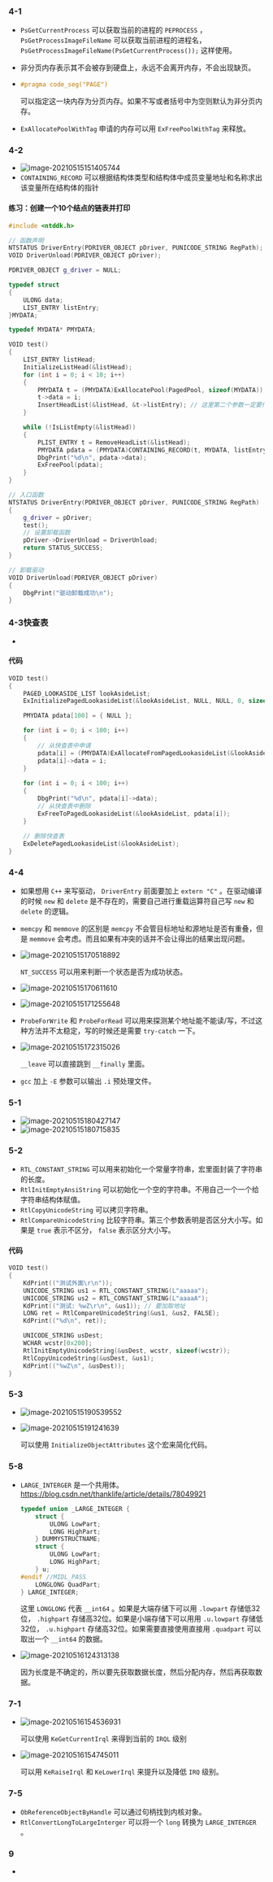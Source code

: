 ### 4-1

+ `PsGetCurrentProcess` 可以获取当前的进程的 `PEPROCESS` ，`PsGetProcessImageFileName` 可以获取当前进程的进程名， `PsGetProcessImageFileName(PsGetCurrentProcess());` 这样使用。

+ 非分页内存表示其不会被存到硬盘上，永远不会离开内存，不会出现缺页。

+ ```cpp
  #pragma code_seg("PAGE")
  ```

  可以指定这一块内存为分页内存。如果不写或者括号中为空则默认为非分页内存。

+ `ExAllocatePoolWithTag` 申请的内存可以用 `ExFreePoolWithTag` 来释放。

### 4-2

+ ![image-20210515151405744](C:\Users\雨初\AppData\Roaming\Typora\typora-user-images\image-20210515151405744.png)
+ `CONTAINING_RECORD` 可以根据结构体类型和结构体中成员变量地址和名称求出该变量所在结构体的指针

#### 练习：创建一个10个结点的链表并打印

```cpp
#include <ntddk.h>

// 函数声明
NTSTATUS DriverEntry(PDRIVER_OBJECT pDriver, PUNICODE_STRING RegPath);
VOID DriverUnload(PDRIVER_OBJECT pDriver);

PDRIVER_OBJECT g_driver = NULL;

typedef struct
{
	ULONG data;
	LIST_ENTRY listEntry;
}MYDATA;

typedef MYDATA* PMYDATA; 

VOID test()
{
	LIST_ENTRY listHead;
	InitializeListHead(&listHead);
	for (int i = 0; i < 10; i++)
	{
		PMYDATA t = (PMYDATA)ExAllocatePool(PagedPool, sizeof(MYDATA));
		t->data = i;
		InsertHeadList(&listHead, &t->listEntry); // 这里第二个参数一定要传listentry指针
	}

	while (!IsListEmpty(&listHead))
	{
		PLIST_ENTRY t = RemoveHeadList(&listHead);
		PMYDATA pdata = (PMYDATA)CONTAINING_RECORD(t, MYDATA, listEntry);
		DbgPrint("%d\n", pdata->data);
		ExFreePool(pdata);
	}
}

// 入口函数
NTSTATUS DriverEntry(PDRIVER_OBJECT pDriver, PUNICODE_STRING RegPath)
{
	g_driver = pDriver;
	test();
	// 设置卸载函数
	pDriver->DriverUnload = DriverUnload;
	return STATUS_SUCCESS;
}

// 卸载驱动
VOID DriverUnload(PDRIVER_OBJECT pDriver)
{
	DbgPrint("驱动卸载成功\n");
}
```

### 4-3快查表

+ 

#### 代码

```cpp
VOID test()
{
	PAGED_LOOKASIDE_LIST lookAsideList;
	ExInitializePagedLookasideList(&lookAsideList, NULL, NULL, 0, sizeof(MYDATA), 'abcd', 0);

	PMYDATA pdata[100] = { NULL };

	for (int i = 0; i < 100; i++)
	{
		// 从快查表中申请
		pdata[i] = (PMYDATA)ExAllocateFromPagedLookasideList(&lookAsideList);
		pdata[i]->data = i;
	}
	 
	for (int i = 0; i < 100; i++)
	{
		DbgPrint("%d\n", pdata[i]->data);
        // 从快查表中删除
		ExFreeToPagedLookasideList(&lookAsideList, pdata[i]);
	}
	
    // 删除快查表
	ExDeletePagedLookasideList(&lookAsideList);
}
```

### 4-4

+ 如果想用 `C++` 来写驱动， `DriverEntry` 前面要加上 `extern "C"` 。在驱动编译的时候 `new` 和 `delete` 是不存在的，需要自己进行重载运算符自己写 `new` 和 `delete` 的逻辑。

+ `memcpy` 和 `memmove` 的区别是 `memcpy` 不会管目标地址和源地址是否有重叠，但是 `memmove` 会考虑。而且如果有冲突的话并不会让得出的结果出现问题。

+ ![image-20210515170518892](C:\Users\雨初\AppData\Roaming\Typora\typora-user-images\image-20210515170518892.png)

  `NT_SUCCESS` 可以用来判断一个状态是否为成功状态。

+ ![image-20210515170611610](C:\Users\雨初\AppData\Roaming\Typora\typora-user-images\image-20210515170611610.png)

+ ![image-20210515171255648](C:\Users\雨初\AppData\Roaming\Typora\typora-user-images\image-20210515171255648.png)

+ `ProbeForWrite` 和 `ProbeForRead` 可以用来探测某个地址能不能读/写，不过这种方法并不太稳定，写的时候还是需要 `try-catch` 一下。

+ ![image-20210515172315026](C:\Users\雨初\AppData\Roaming\Typora\typora-user-images\image-20210515172315026.png)

  `__leave` 可以直接跳到 `__finally` 里面。

+ `gcc` 加上 `-E` 参数可以输出 `.i` 预处理文件。

### 5-1

+ ![image-20210515180427147](C:\Users\雨初\AppData\Roaming\Typora\typora-user-images\image-20210515180427147.png)
+ ![image-20210515180715835](C:\Users\雨初\AppData\Roaming\Typora\typora-user-images\image-20210515180715835.png)

### 5-2

+ `RTL_CONSTANT_STRING` 可以用来初始化一个常量字符串，宏里面封装了字符串的长度。
+ `RtlInitEmptyAnsiString` 可以初始化一个空的字符串。不用自己一个一个给字符串结构体赋值。
+ `RtlCopyUnicodeString` 可以拷贝字符串。
+ `RtlCompareUnicodeString` 比较字符串。第三个参数表明是否区分大小写。如果是 `true` 表示不区分， `false` 表示区分大小写。

#### 代码

```cpp
VOID test()
{
	KdPrint(("测试外面\r\n"));
	UNICODE_STRING us1 = RTL_CONSTANT_STRING(L"aaaaa");
	UNICODE_STRING us2 = RTL_CONSTANT_STRING(L"aaaaA");
	KdPrint(("测试: %wZ\r\n", &us1)); // 要加取地址
	LONG ret = RtlCompareUnicodeString(&us1, &us2, FALSE);
	KdPrint(("%d\n", ret));

	UNICODE_STRING usDest;
	WCHAR wcstr[0x200];
	RtlInitEmptyUnicodeString(&usDest, wcstr, sizeof(wcstr));
	RtlCopyUnicodeString(&usDest, &us1);
	KdPrint(("%wZ\n", &usDest));
}
```

### 5-3

+ ![image-20210515190539552](https://cdn.jsdelivr.net/gh/smallzhong/new-picgo-pic-bed@master/image-20210515190539552.png)

+ ![image-20210515191241639](C:\Users\雨初\AppData\Roaming\Typora\typora-user-images\image-20210515191241639.png)

  可以使用 `InitializeObjectAttributes` 这个宏来简化代码。

### 5-8

+ `LARGE_INTERGER` 是一个共用体。https://blog.csdn.net/thanklife/article/details/78049921 

  ```cpp
  typedef union _LARGE_INTEGER {
      struct {
          ULONG LowPart;
          LONG HighPart;
      } DUMMYSTRUCTNAME;
      struct {
          ULONG LowPart;
          LONG HighPart;
      } u;
  #endif //MIDL_PASS
      LONGLONG QuadPart;
  } LARGE_INTEGER;
  ```

  这里 `LONGLONG` 代表 `__int64` 。如果是大端存储下可以用 `.lowpart` 存储低32位， `.highpart` 存储高32位。如果是小端存储下可以用用 `.u.lowpart` 存储低32位， `.u.highpart` 存储高32位。如果需要直接使用直接用 `.quadpart` 可以取出一个 `__int64` 的数据。

+ ![image-20210516124313138](https://cdn.jsdelivr.net/gh/smallzhong/new-picgo-pic-bed@master//image-20210516124313138.png)

  因为长度是不确定的，所以要先获取数据长度，然后分配内存，然后再获取数据。

### 7-1

+ ![image-20210516154536931](C:\Users\雨初\AppData\Roaming\Typora\typora-user-images\image-20210516154536931.png)

  可以使用 `KeGetCurrentIrql` 来得到当前的 `IRQL` 级别

+ ![image-20210516154745011](C:\Users\雨初\AppData\Roaming\Typora\typora-user-images\image-20210516154745011.png)

  可以用 `KeRaiseIrql` 和 `KeLowerIrql` 来提升以及降低 `IRQ` 级别。

### 7-5

+ `ObReferenceObjectByHandle` 可以通过句柄找到内核对象。
+ `RtlConvertLongToLargeInterger` 可以将一个 `long` 转换为 `LARGE_INTERGER` 。

### 9

+ 